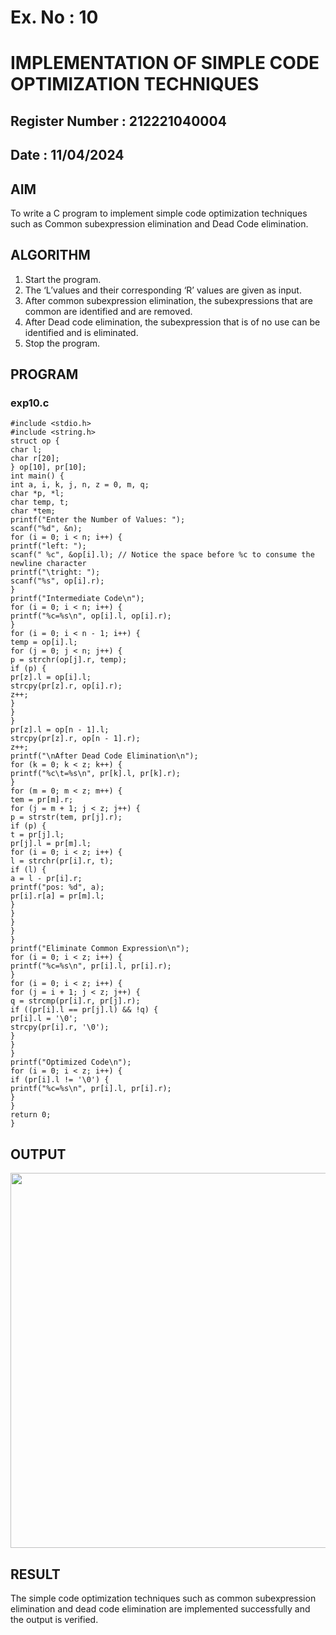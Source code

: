 # Ex. No : 10	
# IMPLEMENTATION OF SIMPLE CODE OPTIMIZATION TECHNIQUES 
## Register Number : 212221040004
## Date : 11/04/2024

## AIM   
To write a C program to implement simple code optimization techniques such as Common subexpression elimination and Dead Code elimination.

## ALGORITHM
1.	Start the program.
2.	The ‘L’values and their corresponding ‘R’ values are given as input.
3.	After common subexpression elimination, the subexpressions that are common are identified and are removed.
4.	After Dead code elimination, the subexpression that is of no use can be identified and is eliminated.
5.	Stop the program.

## PROGRAM
### exp10.c
```
#include <stdio.h>
#include <string.h>
struct op {
char l;
char r[20];
} op[10], pr[10];
int main() {
int a, i, k, j, n, z = 0, m, q;
char *p, *l;
char temp, t;
char *tem;
printf("Enter the Number of Values: ");
scanf("%d", &n);
for (i = 0; i < n; i++) {
printf("left: ");
scanf(" %c", &op[i].l); // Notice the space before %c to consume the newline character
printf("\tright: ");
scanf("%s", op[i].r);
}
printf("Intermediate Code\n");
for (i = 0; i < n; i++) {
printf("%c=%s\n", op[i].l, op[i].r);
}
for (i = 0; i < n - 1; i++) {
temp = op[i].l;
for (j = 0; j < n; j++) {
p = strchr(op[j].r, temp);
if (p) {
pr[z].l = op[i].l;
strcpy(pr[z].r, op[i].r);
z++;
}
}
}
pr[z].l = op[n - 1].l;
strcpy(pr[z].r, op[n - 1].r);
z++;
printf("\nAfter Dead Code Elimination\n");
for (k = 0; k < z; k++) {
printf("%c\t=%s\n", pr[k].l, pr[k].r);
}
for (m = 0; m < z; m++) {
tem = pr[m].r;
for (j = m + 1; j < z; j++) {
p = strstr(tem, pr[j].r);
if (p) {
t = pr[j].l;
pr[j].l = pr[m].l;
for (i = 0; i < z; i++) {
l = strchr(pr[i].r, t);
if (l) {
a = l - pr[i].r;
printf("pos: %d", a);
pr[i].r[a] = pr[m].l;
}
}
}
}
}
printf("Eliminate Common Expression\n");
for (i = 0; i < z; i++) {
printf("%c=%s\n", pr[i].l, pr[i].r);
}
for (i = 0; i < z; i++) {
for (j = i + 1; j < z; j++) {
q = strcmp(pr[i].r, pr[j].r);
if ((pr[i].l == pr[j].l) && !q) {
pr[i].l = '\0';
strcpy(pr[i].r, '\0');
}
}
}
printf("Optimized Code\n");
for (i = 0; i < z; i++) {
if (pr[i].l != '\0') {
printf("%c=%s\n", pr[i].l, pr[i].r);
}
}
return 0;
}
```  

## OUTPUT 
<img src="https://github.com/DonBoscoBlaiseA/19CS409-Compiler-Design-Lab/assets/140850829/aa8829be-7d9b-48cc-bf39-77c0ac138f91.png" width="600">

## RESULT
The simple code optimization techniques such as common subexpression elimination and dead code elimination are implemented successfully and the output is verified.
